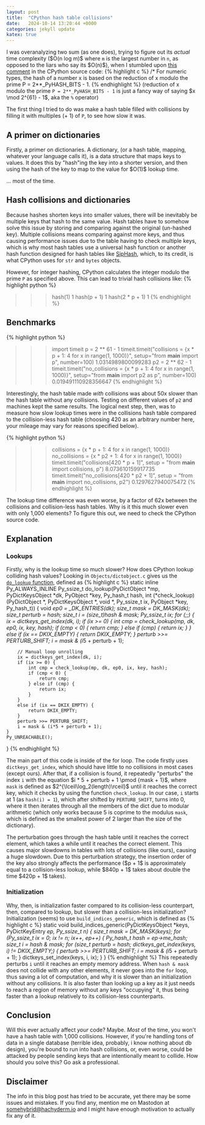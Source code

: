 ```yaml
---
layout: post
title:  "CPython hash table collisions"
date:   2024-10-14 13:20:44 +0000
categories: jekyll update
katex: true
---
```


I was overanalyzing two sum (as one does), trying to figure out its *actual* time complexity (\$O(n log m)\$ where `m` is the largest number in `n`, as opposed to the liars who say its \$O(n)\$), when I stumbled upon [this comment](https://github.com/python/cpython/blob/ce740d46246b28bb675ba9d62214b59be9b8411e/Python/pyhash.c#L31-L32) in the CPython source code:
{% highlight c %}
/* For numeric types, the hash of a number x is based on the reduction
   of x modulo the prime P = 2**_PyHASH_BITS - 1.
{% endhighlight %}
(reduction of x modulo the prime `P = 2**_PyHASH_BITS - 1` is just a fancy way of saying \$x \mod 2^{61} - 1\$, aka the `%` operator)

The first thing I tried to do was make a hash table filled with collisions by filling it with multiples (+ 1) of `P`, to see how slow it was.

## A primer on dictionaries
Firstly, a primer on dictionaries.
A dictionary, (or a hash table, mapping, whatever your language calls it), is a data structure that maps keys to values. It does this by "hash"ing the key into a shorter version, and then using the hash of the key to map to the value for \$O(1)\$ lookup time.

... most of the time.

## Hash collisions and dictionaries
Because hashes shorten keys into smaller values, there will be inevitably be multiple keys that hash to the same value. Hash tables have to somehow solve this issue by storing and comparing against the original (un-hashed key). Multiple collisions means comparing against more keys, and thus causing performance issues due to the table having to check multiple keys, which is why most hash tables use a universal hash function or another hash function designed for hash tables like [SipHash](https://en.wikipedia.org/wiki/SipHash), which, to its credit, is what CPython uses for `str` and `bytes` objects.

However, for integer hashing, CPython calculates the integer modulo the prime `P` as specified above. This can lead to trivial hash collisions like:
{% highlight python %}
>>> hash(1)
1
>>> hash(p + 1)
1
>>> hash(2 * p + 1)
1
{% endhighlight %}

## Benchmarks
{% highlight python %}
>>> import timeit
>>> p = 2 ** 61 - 1
>>> timeit.timeit("collisions = {x * p + 1: 4 for x in range(1, 1000)}", setup="from __main__ import p", number=100)
1.0314989800099283
>>> p2 = 2 ** 62 - 1
>>> timeit.timeit("no_collisions = {x * p + 1: 4 for x in range(1, 1000)}", setup="from __main__ import p2 as p", number=100)
0.019491110928356647
{% endhighlight %}

Interestingly, the hash table made *with* collisions was about 50x slower than the hash table without any collisions. Testing on different values of `p2` and machines kept the same results. The logical next step, then, was to measure how slow lookup times were in the collisions hash table compared to the collision-less hash table (choosing 420 as an arbitrary number here, your mileage may vary for reasons specified below).

{% highlight python %}
>>> collisions = {x * p + 1: 4 for x in range(1, 1000)}
>>> no_collisions = {x * p2 + 1: 4 for x in range(1, 1000)}
>>> timeit.timeit("collisions[420 * p + 1]", setup = "from __main__ import collisions, p")
8.073610159917735
>>> timeit.timeit("no_collisions[420 * p2 + 1]", setup = "from __main__ import no_collisions, p2")
0.1297627940075472
{% endhighlight %}

The lookup time difference was even worse, by a factor of 62x between the collisions and collision-less hash tables. Why is it this much slower even with only 1,000 elements? To figure this out, we need to check the CPython source code.

## Explanation

### Lookups
Firstly, why is the lookup time so much slower? How does CPython lookup colliding hash values? Looking in `Objects/dictobject.c` gives us the [`do_lookup` function](https://github.com/python/cpython/blob/ce740d46246b28bb675ba9d62214b59be9b8411e/Objects/dictobject.c#L995), defined as
{% highlight c %}
static inline Py_ALWAYS_INLINE Py_ssize_t
do_lookup(PyDictObject *mp, PyDictKeysObject *dk, PyObject *key, Py_hash_t hash,
          int (*check_lookup)(PyDictObject *, PyDictKeysObject *, void *, Py_ssize_t ix, PyObject *key, Py_hash_t))
{
    void *ep0 = _DK_ENTRIES(dk);
    size_t mask = DK_MASK(dk);
    size_t perturb = hash;
    size_t i = (size_t)hash & mask;
    Py_ssize_t ix;
    for (;;) {
        ix = dictkeys_get_index(dk, i);
        if (ix >= 0) {
            int cmp = check_lookup(mp, dk, ep0, ix, key, hash);
            if (cmp < 0) {
                return cmp;
            } else if (cmp) {
                return ix;
            }
        }
        else if (ix == DKIX_EMPTY) {
            return DKIX_EMPTY;
        }
        perturb >>= PERTURB_SHIFT;
        i = mask & (i*5 + perturb + 1);

        // Manual loop unrolling
        ix = dictkeys_get_index(dk, i);
        if (ix >= 0) {
            int cmp = check_lookup(mp, dk, ep0, ix, key, hash);
            if (cmp < 0) {
                return cmp;
            } else if (cmp) {
                return ix;
            }
        }
        else if (ix == DKIX_EMPTY) {
            return DKIX_EMPTY;
        }
        perturb >>= PERTURB_SHIFT;
        i = mask & (i*5 + perturb + 1);
    }
    Py_UNREACHABLE();
}
{% endhighlight %}

The main part of this code is inside of the for loop. The code firstly uses `dictkeys_get_index`, which should have little to no collisions in most cases (except ours). After that, if a collision is found, it repeatedly "perturbs" the index `i` with the equation \$i * 5 + perturb + 1 \pmod {mask + 1}\$, where `mask` is defined as \$2^{\lceil\log_2(length)\rceil}\$ until it reaches the correct key, which it checks by using the function `check_lookup`. In our case, `i` starts at 1 (as `hash(i) = 1`), which after shifted by `PERTURB_SHIFT`, turns into 0, where it then iterates through all the members of the dict due to modular arithmetic (which only works because 5 is coprime to the modulus `mask`, which is defined as the smallest power of 2 larger than the size of the dictionary).

The perturbation goes through the hash table until it reaches the correct element, which takes a while until it reaches the correct element. This causes major slowdowns in tables with lots of collisions (like ours), causing a huge slowdown. Due to this perturbation strategy, the insertion order of the key also strongly affects the performance (\$p + 1\$ is approximately equal to a collision-less lookup, while \$840p + 1\$ takes about double the time \$420p + 1\$ takes).

### Initialization
Why, then, is initialization faster compared to its collision-less counterpart, then, compared to lookup, but slower than a collision-less initialization?
Initialization (seems) to use `build_indices_generic`, which is defined as
{% highlight c %}
static void
build_indices_generic(PyDictKeysObject *keys, PyDictKeyEntry *ep, Py_ssize_t n)
{
    size_t mask = DK_MASK(keys);
    for (Py_ssize_t ix = 0; ix != n; ix++, ep++) {
        Py_hash_t hash = ep->me_hash;
        size_t i = hash & mask;
        for (size_t perturb = hash; dictkeys_get_index(keys, i) != DKIX_EMPTY;) {
            perturb >>= PERTURB_SHIFT;
            i = mask & (i*5 + perturb + 1);
        }
        dictkeys_set_index(keys, i, ix);
    }
}
{% endhighlight %}
This repeatedly perturbs `i` until it reaches an empty memory address. When `hash & mask` does not collide with any other elements, it never goes into the `for` loop, thus saving a lot of computation, and why it is slower than an initialization without any collisions. It is also faster than looking up a key as it just needs to reach a region of memory without any keys "occupying" it, thus being faster than a lookup relatively to its collision-less counterparts.

## Conclusion
Will this ever actually affect *your* code? Maybe. *Most* of the time, you won't have a hash table with 1,000 collisions. However, if you're handling tons of data in a single database (terrible idea, probably, i know nothing about db design), you're bound to run into hash collisions, or, even worse, could be attacked by people sending keys that are intentionally meant to collide. How should you solve this? Go ask a professional.

## Disclaimer
The info in this blog post has tried to be accurate, yet there may be some issues and mistakes. If you find any, mention me on Mastodon at somehybrid@hachyderm.io and I might have enough motivation to actually fix any of it.
